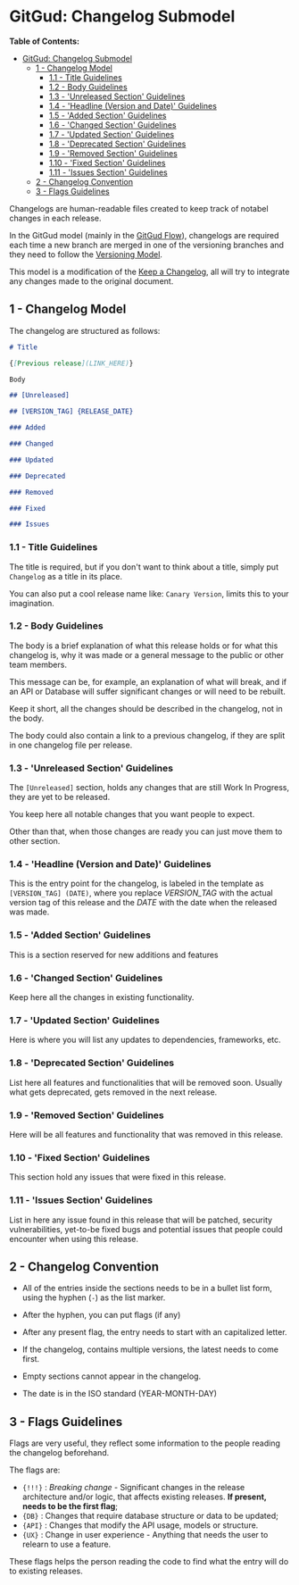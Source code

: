 # GitGud: Changelog Submodel

**Table of Contents:**

* [GitGud: Changelog Submodel](#gitgud-changelog-submodel)
	* [1 - Changelog Model](#1---changelog-model)
		* [1.1 - Title Guidelines](#11---title-guidelines)
		* [1.2 - Body Guidelines](#12---body-guidelines)
		* [1.3 - 'Unreleased Section' Guidelines](#13---unreleased-section-guidelines)
		* [1.4 - 'Headline (Version and Date)' Guidelines](#14---headline-version-and-date-guidelines)
		* [1.5 - 'Added Section' Guidelines](#15---added-section-guidelines)
		* [1.6 - 'Changed Section' Guidelines](#16---changed-section-guidelines)
		* [1.7 - 'Updated Section' Guidelines](#17---updated-section-guidelines)
		* [1.8 - 'Deprecated Section' Guidelines](#18---deprecated-section-guidelines)
		* [1.9 - 'Removed Section' Guidelines](#19---removed-section-guidelines)
		* [1.10 - 'Fixed Section' Guidelines](#110---fixed-section-guidelines)
		* [1.11 - 'Issues Section' Guidelines](#111---issues-section-guidelines)
	* [2 - Changelog Convention](#2---changelog-convention)
	* [3 - Flags Guidelines](#3---flags-guidelines)

Changelogs are human-readable files created to keep track of notabel changes in each release.

In the GitGud model (mainly in the [GitGud Flow](../Flow/GitGud_Flow.md)), changelogs are required each time a new branch are merged in one of the versioning branches and they need to follow the [Versioning Model](Versioning_Guide.md).

This model is a modification of the [Keep a Changelog](keepachangelog.com/), all will try to integrate any changes made to the original document.

## 1 - Changelog Model

The changelog are structured as follows:

```Markdown
# Title

{[Previous release](LINK_HERE)}

Body

## [Unreleased]

## [VERSION_TAG] {RELEASE_DATE}

### Added

### Changed

### Updated

### Deprecated

### Removed

### Fixed

### Issues
```

### 1.1 - Title Guidelines

The title is required, but if you don't want to think about a title, simply put `Changelog` as a title in its place.

You can also put a cool release name like: `Canary Version`, limits this to your imagination.

### 1.2 - Body Guidelines

The body is a brief explanation of what this release holds or for what this changelog is, why it was made or a general message to the public or other team members.

This message can be, for example, an explanation of what will break, and if an API or Database will suffer significant changes or will need to be rebuilt.


Keep it short, all the changes should be described in the changelog, not in the body.

The body could also contain a link to a previous changelog, if they are split in one changelog file per release.

### 1.3 - 'Unreleased Section' Guidelines

The `[Unreleased]` section, holds any changes that are still Work In Progress, they are yet to be released.

You keep here all notable changes that you want people to expect.

Other than that, when those changes are ready you can just move them to other section.

### 1.4 - 'Headline (Version and Date)' Guidelines

This is the entry point for the changelog, is labeled in the template as `[VERSION_TAG] (DATE)`, where you replace *VERSION_TAG* with the actual version tag of this release and the *DATE* with the date when the released was made.

### 1.5 - 'Added Section' Guidelines

This is a section reserved for new additions and features

### 1.6 - 'Changed Section' Guidelines

Keep here all the changes in existing functionality.

### 1.7 - 'Updated Section' Guidelines

Here is where you will list any updates to dependencies, frameworks, etc.

### 1.8 - 'Deprecated Section' Guidelines

List here all features and functionalities that will be removed soon. Usually what gets deprecated, gets removed in the next release.

### 1.9 - 'Removed Section' Guidelines

Here will be all features and functionality that was removed in this release.

### 1.10 - 'Fixed Section' Guidelines

This section hold any issues that were fixed in this release.

### 1.11 - 'Issues Section' Guidelines

List in here any issue found in this release that will be patched, security vulnerabilities, yet-to-be fixed bugs and potential issues that people could encounter when using this release.

## 2 - Changelog Convention

- All of the entries inside the sections needs to be in a bullet list form, using the hyphen (`-`) as the list marker.

- After the hyphen, you can put flags (if any)

- After any present flag, the entry needs to start with an capitalized letter.

- If the changelog, contains multiple versions, the latest needs to come first.

- Empty sections cannot appear in the changelog.

- The date is in the ISO standard (YEAR-MONTH-DAY)

## 3 - Flags Guidelines

Flags are very useful, they reflect some information to the people reading the changelog beforehand.

The flags are:

- `{!!!}` : *Breaking change* - Significant changes in the release architecture and/or logic, that affects existing releases. **If present, needs to be the first flag**;
- `{DB}` : Changes that require database structure or data to be updated;
- `{API}` : Changes that modify the API usage, models or structure.
- `{UX}` : Change in user experience - Anything that needs the user to relearn to use a feature.

These flags helps the person reading the code to find what the entry will do to existing releases.
